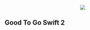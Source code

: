 <p align="center">
<img src="https://www.dropbox.com/s/nrbtyfxhaul3cvk/GoodToGo_Image.png?dl=0">
</p>

Good To Go Swift 2
-----

